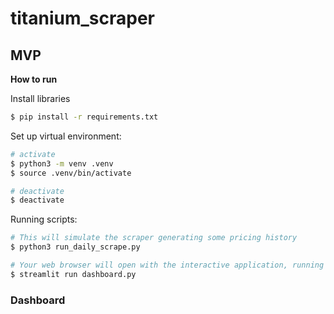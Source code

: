 # titanium_scraper
## MVP

**How to run**

Install libraries
```bash
$ pip install -r requirements.txt
```


Set up virtual environment:

```bash
# activate
$ python3 -m venv .venv
$ source .venv/bin/activate

# deactivate
$ deactivate
```

Running scripts:

```bash
# This will simulate the scraper generating some pricing history
$ python3 run_daily_scrape.py

# Your web browser will open with the interactive application, running locally.
$ streamlit run dashboard.py

```

### Dashboard

